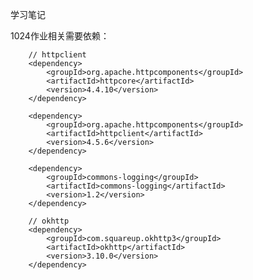学习笔记

1024作业相关需要依赖：

        // httpclient
        <dependency>
            <groupId>org.apache.httpcomponents</groupId>
            <artifactId>httpcore</artifactId>
            <version>4.4.10</version>
        </dependency>

        <dependency>
            <groupId>org.apache.httpcomponents</groupId>
            <artifactId>httpclient</artifactId>
            <version>4.5.6</version>
        </dependency>

        <dependency>
            <groupId>commons-logging</groupId>
            <artifactId>commons-logging</artifactId>
            <version>1.2</version>
        </dependency>

        // okhttp
        <dependency>
            <groupId>com.squareup.okhttp3</groupId>
            <artifactId>okhttp</artifactId>
            <version>3.10.0</version>
        </dependency>
